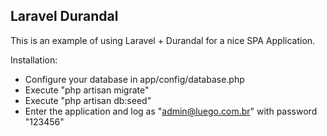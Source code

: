## Laravel Durandal

This is an example of using Laravel + Durandal for a nice SPA Application.

Installation:

* Configure your database in app/config/database.php
* Execute "php artisan migrate"
* Execute "php artisan db:seed"
* Enter the application and log as "admin@luego.com.br" with password "123456"